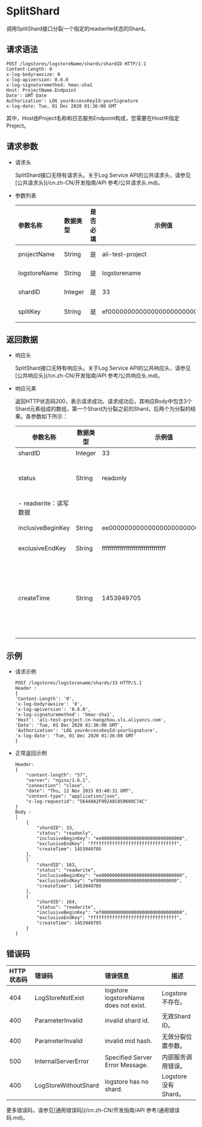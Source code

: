 # SplitShard

调用SplitShard接口分裂一个指定的readwrite状态的Shard。

## 请求语法

```
POST /logstores/logstoreName/shards/shardID HTTP/1.1
Content-Length: 0
x-log-bodyrawsize: 0
x-log-apiversion: 0.6.0
x-log-signaturemethod: hmac-sha1
Host: ProjectName.Endpoint
Date': GMT Date
Authorization': LOG yourAccessKeyId:yourSignature
x-log-date: Tue, 01 Dec 2020 01:36:00 GMT
```

其中，Host由Project名称和日志服务Endpoint构成，您需要在Host中指定Project。

## 请求参数

-   请求头

    SplitShard接口无特有请求头。关于Log Service API的公共请求头，请参见[公共请求头](/cn.zh-CN/开发指南/API 参考/公共请求头.md)。

-   参数列表

    |参数名称|数据类型|是否必填|示例值|描述|
    |:---|:---|:---|---|:-|
    |projectName|String|是|ali-test-project|Project名称。|
    |logstoreName|String|是|logstorename|Logstore名称。|
    |shardID|Integer|是|33|Shard ID。|
    |splitKey|String|是|ef000000000000000000000000000000|分裂位置。|


## 返回数据

-   响应头

    SplitShard接口无特有响应头。关于Log Service API的公共响应头，请参见[公共响应头](/cn.zh-CN/开发指南/API 参考/公共响应头.md)。

-   响应元素

    返回HTTP状态码200，表示请求成功。请求成功后，其响应Body中包含3个Shard元素组成的数组，第一个Shard为分裂之前的Shard，后两个为分裂的结果。各参数如下所示：

    |参数名称|数据类型|示例值|描述|
    |----|----|---|--|
    |shardID|Integer|33|Shard ID。|
    |status|String|readonly|分区状态包括：    -   readonly：只读数据
    -   readwrite：读写数据 |
    |inclusiveBeginKey|String|ee000000000000000000000000000000|分区起始的Key值。|
    |exclusiveEndKey|String|ffffffffffffffffffffffffffffffff|分区结束的Key值。|
    |createTime|String|1453949705|分区的创建时间。Unix时间戳格式，表示从1970-1-1 00:00:00 UTC计算起的秒数。|


## 示例

-   请求示例

    ```
    POST /logstores/logstorename/shards/33 HTTP/1.1
    Header :
    {
    'Content-Length': '0',
    'x-log-bodyrawsize': '0',
    'x-log-apiversion': '0.6.0',
    'x-log-signaturemethod': 'hmac-sha1',
    'Host': 'ali-test-project.cn-hangzhou.sls.aliyuncs.com',
    'Date': 'Tue, 01 Dec 2020 01:36:00 GMT',
    'Authorization': 'LOG yourAccessKeyId:yourSignature',
    'x-log-date': 'Tue, 01 Dec 2020 01:36:00 GMT'
    }
    ```

-   正常返回示例

    ```
    Header:
    {
        "content-length": "57", 
        "server": "nginx/1.6.1", 
        "connection": "close", 
        "date": "Thu, 12 Nov 2015 03:40:31 GMT", 
        "content-type": "application/json", 
        "x-log-requestid": "56440A2F99248C050600C74C"
    }
    Body :
    [
        {
            "shardID": 33,
            "status": "readonly",
            "inclusiveBeginKey": "ee000000000000000000000000000000",
            "exclusiveEndKey": "ffffffffffffffffffffffffffffffff",
            "createTime": 1453949705
        },
        {
            "shardID": 163,
            "status": "readwrite",
            "inclusiveBeginKey": "ee000000000000000000000000000000",
            "exclusiveEndKey": "ef000000000000000000000000000000",
            "createTime": 1453949705
        },
        {
            "shardID": 164,
            "status": "readwrite",
            "inclusiveBeginKey": "ef000000000000000000000000000000",
            "exclusiveEndKey": "ffffffffffffffffffffffffffffffff",
            "createTime": 1453949705
        }
    ]
    ```


## 错误码

|HTTP状态码|错误码|错误信息|描述|
|:------|:--|:---|--|
|404|LogStoreNotExist|logstore logstoreName does not exist.|Logstore不存在。|
|400|ParameterInvalid|invalid shard id.|无效Shard ID。|
|400|ParameterInvalid|invalid mid hash.|无效分裂位置参数。|
|500|InternalServerError|Specified Server Error Message.|内部服务调用错误。|
|400|LogStoreWithoutShard|logstore has no shard.|Logstore没有Shard。|

更多错误码，请参见[通用错误码](/cn.zh-CN/开发指南/API 参考/通用错误码.md)。

